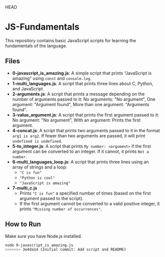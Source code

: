 HEAD
# JS-Fundamentals

This repository contains basic JavaScript scripts for learning the fundamentals of the language.

## Files


- **0-javascript_is_amazing.js**: A simple script that prints “JavaScript is amazing” using `const` and `console.log`.
- **1-multi_languages.js**: A script that prints three lines about C, Python, and JavaScript.
- **2-arguments.js**: A script that prints a message depending on the number of arguments passed to it: No arguments: "No argument", One argument: "Argument found", More than one argument: "Arguments found".
- **3-value_argument.js**: A script that prints the first argument passed to it: No argument: "No argument", With an argument: Prints the first argument.
- **4-concat.js**: A script that prints two arguments passed to it in the format `arg1 is arg2`. If fewer than two arguments are passed, it will print `undefined is undefined`.
- **5-to_integer.js**: A script that prints `My number: <argument>` if the first argument can be converted to an integer. If it cannot, it prints `Not a number`.
- **6-multi_languages_loop.js**: A script that prints three lines using an array of strings and a loop:
    - `"C is fun"`
    - `"Python is cool"`
    - `"JavaScript is amazing"`
- **7-multi_c.js**
   - Prints `"C is fun"` a specified number of times (based on the first argument passed to the script).
   - If the first argument cannot be converted to a valid positive integer, it prints `"Missing number of occurrences"`.


## How to Run

Make sure you have Node.js installed.

```bash
node 0-javascript_is_amazing.js
>>>>>>> 3e4da14 (Initial commit: Add script and README)
